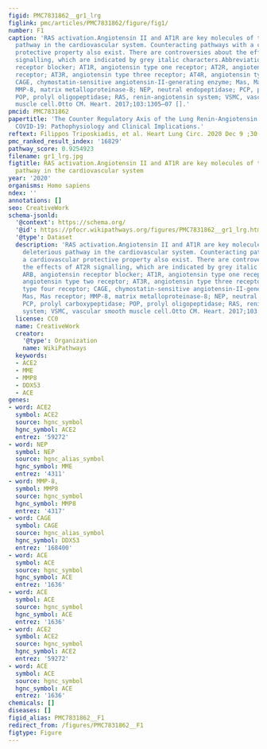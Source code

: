```yaml
---
figid: PMC7831862__gr1_lrg
figlink: pmc/articles/PMC7831862/figure/fig1/
number: F1
caption: 'RAS activation.Angiotensin II and AT1R are key molecules of the major deleterious
  pathway in the cardiovascular system. Counteracting pathways with a cardiovascular
  protective property also exist. There are controversies about the effects of AT2R
  signalling, which are indicated by grey italic characters.Abbreviations: ARB, angiotensin
  receptor blocker; AT1R, angiotensin type one receptor; AT2R, angiotensin type two
  receptor; AT3R, angiotensin type three receptor; AT4R, angiotensin type four receptor;
  CAGE, chymostatin-sensitive angiotensin-II-generating enzyme; Mas, Mas receptor;
  MMP-8, matrix metalloproteinase-8; NEP, neutral endopeptidase; PCP, prolyl carboxypeptidase;
  POP, prolyl oligopeptidase; RAS, renin-angiotensin system; VSMC, vascular smooth
  muscle cell.Otto CM. Heart. 2017;103:1305–07 [].'
pmcid: PMC7831862
papertitle: 'The Counter Regulatory Axis of the Lung Renin-Angiotensin System in Severe
  COVID-19: Pathophysiology and Clinical Implications.'
reftext: Filippos Triposkiadis, et al. Heart Lung Circ. 2020 Dec 9 ;30(6):786-794.
pmc_ranked_result_index: '16829'
pathway_score: 0.9254923
filename: gr1_lrg.jpg
figtitle: RAS activation.Angiotensin II and AT1R are key molecules of the major deleterious
  pathway in the cardiovascular system
year: '2020'
organisms: Homo sapiens
ndex: ''
annotations: []
seo: CreativeWork
schema-jsonld:
  '@context': https://schema.org/
  '@id': https://pfocr.wikipathways.org/figures/PMC7831862__gr1_lrg.html
  '@type': Dataset
  description: 'RAS activation.Angiotensin II and AT1R are key molecules of the major
    deleterious pathway in the cardiovascular system. Counteracting pathways with
    a cardiovascular protective property also exist. There are controversies about
    the effects of AT2R signalling, which are indicated by grey italic characters.Abbreviations:
    ARB, angiotensin receptor blocker; AT1R, angiotensin type one receptor; AT2R,
    angiotensin type two receptor; AT3R, angiotensin type three receptor; AT4R, angiotensin
    type four receptor; CAGE, chymostatin-sensitive angiotensin-II-generating enzyme;
    Mas, Mas receptor; MMP-8, matrix metalloproteinase-8; NEP, neutral endopeptidase;
    PCP, prolyl carboxypeptidase; POP, prolyl oligopeptidase; RAS, renin-angiotensin
    system; VSMC, vascular smooth muscle cell.Otto CM. Heart. 2017;103:1305–07 [].'
  license: CC0
  name: CreativeWork
  creator:
    '@type': Organization
    name: WikiPathways
  keywords:
  - ACE2
  - MME
  - MMP8
  - DDX53
  - ACE
genes:
- word: ACE2
  symbol: ACE2
  source: hgnc_symbol
  hgnc_symbol: ACE2
  entrez: '59272'
- word: NEP
  symbol: NEP
  source: hgnc_alias_symbol
  hgnc_symbol: MME
  entrez: '4311'
- word: МMP-8,
  symbol: MMP8
  source: hgnc_symbol
  hgnc_symbol: MMP8
  entrez: '4317'
- word: CAGE
  symbol: CAGE
  source: hgnc_alias_symbol
  hgnc_symbol: DDX53
  entrez: '168400'
- word: ACE
  symbol: ACE
  source: hgnc_symbol
  hgnc_symbol: ACE
  entrez: '1636'
- word: ACE
  symbol: ACE
  source: hgnc_symbol
  hgnc_symbol: ACE
  entrez: '1636'
- word: ACE2
  symbol: ACE2
  source: hgnc_symbol
  hgnc_symbol: ACE2
  entrez: '59272'
- word: ACE
  symbol: ACE
  source: hgnc_symbol
  hgnc_symbol: ACE
  entrez: '1636'
chemicals: []
diseases: []
figid_alias: PMC7831862__F1
redirect_from: /figures/PMC7831862__F1
figtype: Figure
---
```

